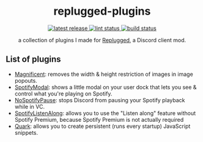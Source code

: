 <p>
  <h1 align="center">replugged-plugins</h1>
</p>

<p align="center">
  <a href="https://github.com/Socketlike/replugged-plugins/releases/latest">
    <img alt="latest release" src="https://img.shields.io/github/v/release/Socketlike/replugged-plugins?label=version&sort=semver">
  </a>
  <a href="https://github.com/Socketlike/replugged-plugins/actions/workflows/lint.yml">
    <img alt="lint status" src="https://img.shields.io/github/actions/workflow/status/Socketlike/replugged-plugins/lint.yml?label=lint">
  </a>
  <a href="https://github.com/Socketlike/replugged-plugins/actions/workflows/release.yml">
    <img alt="build status" src="https://img.shields.io/github/actions/workflow/status/Socketlike/replugged-plugins/release.yml?label=build">
  </a>
</p>

<p align="center">
  a collection of plugins I made for <a href="https://replugged.dev">Replugged</a>, a Discord client mod.
</p>

## List of plugins

- [Magnificent](https://github.com/Socketlike/replugged-plugins/blob/main/plugins/Magnificent):
  removes the width & height restriction of images in image popouts.
- [SpotifyModal](https://github.com/Socketlike/replugged-plugins/blob/main/plugins/SpotifyModal):
  shows a little modal on your user dock that lets you see & control what you're playing on Spotify.
- [NoSpotifyPause](https://github.com/Socketlike/replugged-plugins/blob/main/plugins/NoSpotifyPause):
  stops Discord from pausing your Spotify playback while in VC.
- [SpotifyListenAlong](https://github.com/Socketlike/replugged-plugins/blob/main/plugins/SpotifyListenAlong):
  allows you to use the "Listen along" feature without Spotify Premium, because Spotify Premium is
  not actually required
- [Quark](https://github.com/Socketlike/replugged-plugins/blob/main/plugins/Quark): allows you to
  create persistent (runs every startup) JavaScript snippets.
